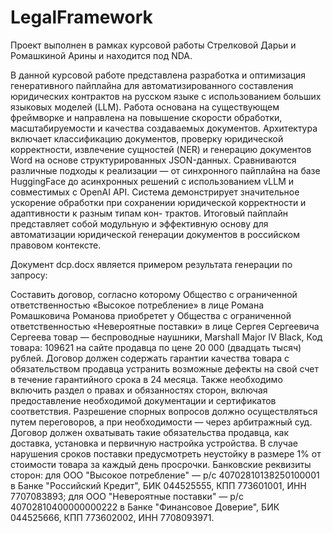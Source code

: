 # LegalFramework

Проект выполнен в рамках курсовой работы Стрелковой Дарьи и Ромашкиной Арины и находится под NDA.

В данной курсовой работе представлена разработка и оптимизация генеративного пайплайна для автоматизированного составления юридических контрактов на русском языке с использованием больших языковых моделей (LLM). Работа основана на существующем фреймворке и направлена на повышение скорости обработки, масштабируемости и качества создаваемых документов. Архитектура включает классификацию документов, проверку юридической корректности, извлечение сущностей (NER) и генерацию документов Word на основе структурированных JSON-данных. Сравниваются различные подходы к реализации — от синхронного пайплайна на базе HuggingFace до асинхронных решений с использованием vLLM и совместимых с OpenAI API. Система демонстрирует значительное ускорение обработки при сохранении юридической корректности и адаптивности к разным типам кон-
трактов. Итоговый пайплайн представляет собой модульную и эффективную основу для автоматизации юридической генерации документов в российском правовом контексте.

Документ dcp.docx является примером результата генерации по запросу:

Составить договор, согласно которому Общество с ограниченной ответственностью «Высокое потребление» в лице Романа Ромашковича Романова приобретет 
у Общества с ограниченной ответственностью «Невероятные поставки» в лице Сергея Сергеевича Сергеева товар — беспроводные наушники, 
Marshall Major IV Black, Код товара: 109621 на сайте продавца по цене 20 000 (двадцать тысяч) рублей. 
Договор должен содержать гарантии качества товара с обязательством продавца устранить возможные дефекты 
на свой счет в течение гарантийного срока в 24 месяца. Также необходимо включить раздел о правах и 
обязанностях сторон, включая предоставление необходимой документации и сертификатов соответствия. 
Разрешение спорных вопросов должно осуществляться путем переговоров, а при необходимости — через арбитражный суд. 
Договор должен охватывать такие обязательства продавца, как доставка, установка и первичную настройка устройства. 
В случае нарушения сроков поставки предусмотреть неустойку в размере 1% от стоимости товара за каждый день просрочки. 
Банковские реквизиты сторон: для ООО "Высокое потребление" — р/с 40702810138250100001 в Банке "Российский Кредит", 
БИК 044525555, КПП 773601001, ИНН 7707083893; для ООО "Невероятные поставки" — р/с 40702810400000000222 в Банке "Финансовое Доверие", БИК 044525666, КПП 773602002, ИНН 7708093971.
